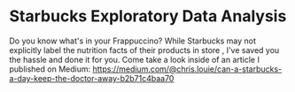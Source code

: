 # Starbucks Exploratory Data Analysis

Do you know what's in your Frappuccino? While Starbucks may not explicitly label the nutrition facts of their products in store , I've saved you the hassle and done it for you. Come take a look inside of an article I published on Medium: https://medium.com/@chris.louie/can-a-starbucks-a-day-keep-the-doctor-away-b2b71c4baa70
